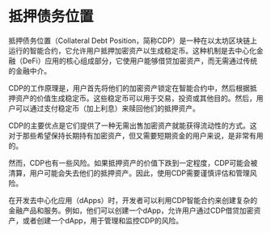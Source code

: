 # 抵押债务位置

抵押债务位置（Collateral Debt Position，简称CDP）是一种在以太坊区块链上运行的智能合约，它允许用户抵押加密资产以生成稳定币。这种机制是去中心化金融（DeFi）应用的核心组成部分，它使用户能够借贷加密资产，而无需通过传统的金融中介。

CDP的工作原理是，用户首先将他们的加密资产锁定在智能合约中，然后根据抵押资产的价值生成稳定币。这些稳定币可以用于交易，投资或其他目的。然后，用户可以通过支付稳定币（加上利息）来赎回他们的抵押资产。

CDP的主要优点是它们提供了一种无需出售加密资产就能获得流动性的方式。这对于那些希望保持长期持有加密资产，但又需要短期资金的用户来说，是非常有用的。

然而，CDP也有一些风险。如果抵押资产的价值下跌到一定程度，CDP可能会被清算，用户可能会失去他们的抵押资产。因此，使用CDP需要谨慎评估和管理风险。

在开发去中心化应用（dApps）时，开发者可以利用CDP智能合约来创建复杂的金融产品和服务。例如，他们可以创建一个dApp，允许用户通过CDP借贷加密资产，或者创建一个dApp，用于管理和监控CDP的风险。